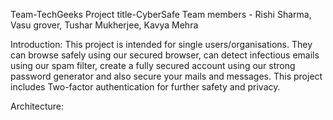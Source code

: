 Team-TechGeeks
Project title-CyberSafe
Team members - Rishi Sharma, Vasu grover, Tushar Mukherjee, Kavya Mehra

Introduction:
This project is intended for single users/organisations. They can browse safely using our secured browser, can detect infectious emails using our spam filter, create a fully secured account using our strong password generator and also secure your mails and messages. This project includes Two-factor authentication for further safety and privacy. 

Architecture:


 
